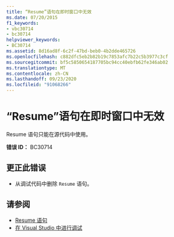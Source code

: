 ```yaml
---
title: “Resume”语句在即时窗口中无效
ms.date: 07/20/2015
f1_keywords:
- vbc30714
- bc30714
helpviewer_keywords:
- BC30714
ms.assetid: 8d16ad8f-6c2f-47bd-beb0-4b2dde465726
ms.openlocfilehash: c882dfc5eb2b82b19c7853afc7b22c5b3977c3cf
ms.sourcegitcommit: bf5c5850654187705bc94cc40ebfb62fe346ab02
ms.translationtype: MT
ms.contentlocale: zh-CN
ms.lasthandoff: 09/23/2020
ms.locfileid: "91068266"
---
```

# <a name="resume-statements-are-not-valid-in-the-immediate-window"></a>“Resume”语句在即时窗口中无效

Resume 语句只能在源代码中使用。  
  
 **错误 ID：** BC30714  
  
## <a name="to-correct-this-error"></a>更正此错误  
  
- 从调试代码中删除 `Resume` 语句。  
  
## <a name="see-also"></a>请参阅

- [Resume 语句](../language-reference/statements/resume-statement.md)
- [在 Visual Studio 中进行调试](/visualstudio/debugger/debugger-feature-tour)
